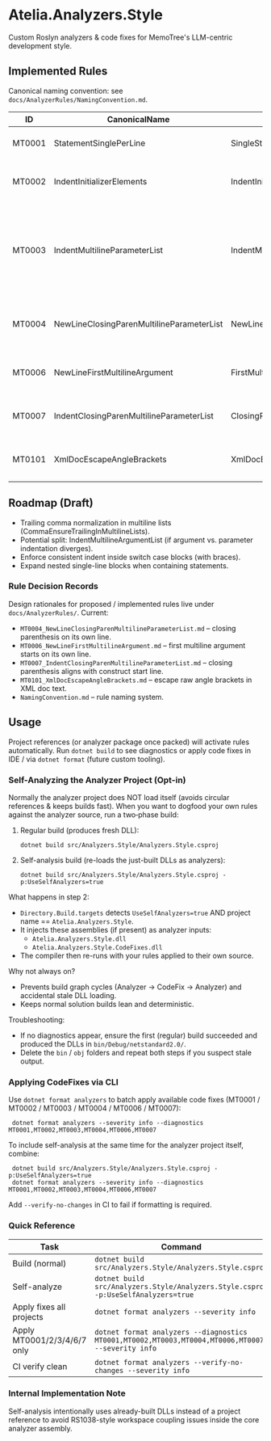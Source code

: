 # Atelia.Analyzers.Style

Custom Roslyn analyzers & code fixes for MemoTree's LLM-centric development style.

## Implemented Rules

Canonical naming convention: see `docs/AnalyzerRules/NamingConvention.md`.

| ID | CanonicalName | Alias | Category | AutoFix | Notes |
|----|---------------|-------|----------|---------|-------|
| MT0001 | StatementSinglePerLine | SingleStatementPerLine | Formatting | Yes | One physical line = max one simple statement. |
| MT0002 | IndentInitializerElements | IndentInitializers | Formatting | Yes | Each initializer element line exactly one indent (+4) from `{` line. |
| MT0003 | IndentMultilineParameterList | IndentMultilineParams | Formatting | Yes | Declaration parameter + invocation argument lists (temporary): each parameter line (excluding '(' line) indented one level; comment-start lines ignored. |
| MT0004 | NewLineClosingParenMultilineParameterList | NewLineClosingParenParams | Formatting | Yes | Closing ')' of a multiline parameter/argument list must be on its own line. |
| MT0006 | NewLineFirstMultilineArgument | FirstMultilineArgNewLine | NewLine | Yes | First multiline argument must start on its own line (anchor rule). |
| MT0007 | IndentClosingParenMultilineParameterList | ClosingParenAlign | Indent | Yes | Closing ')' line indentation aligns with construct start line.
| MT0101 | XmlDocEscapeAngleBrackets | XmlDocEscape | Documentation | Yes | Escape raw '<' or '>' in XML doc text unless part of known doc tags. |

## Roadmap (Draft)
- Trailing comma normalization in multiline lists (CommaEnsureTrailingInMultilineLists).
- Potential split: IndentMultilineArgumentList (if argument vs. parameter indentation diverges).
- Enforce consistent indent inside switch case blocks (with braces).
- Expand nested single-line blocks when containing statements.

### Rule Decision Records
Design rationales for proposed / implemented rules live under `docs/AnalyzerRules/`.
Current:
- `MT0004_NewLineClosingParenMultilineParameterList.md` – closing parenthesis on its own line.
- `MT0006_NewLineFirstMultilineArgument.md` – first multiline argument starts on its own line.
- `MT0007_IndentClosingParenMultilineParameterList.md` – closing parenthesis aligns with construct start line.
- `MT0101_XmlDocEscapeAngleBrackets.md` – escape raw angle brackets in XML doc text.
- `NamingConvention.md` – rule naming system.

## Usage
Project references (or analyzer package once packed) will activate rules automatically. Run `dotnet build` to see diagnostics or apply code fixes in IDE / via `dotnet format` (future custom tooling).

### Self-Analyzing the Analyzer Project (Opt-in)
Normally the analyzer project does NOT load itself (avoids circular references & keeps builds fast). When you want to dogfood your own rules against the analyzer source, run a two‑phase build:

1. Regular build (produces fresh DLL):
	```
	dotnet build src/Analyzers.Style/Analyzers.Style.csproj
	```
2. Self-analysis build (re-loads the just-built DLLs as analyzers):
	```
	dotnet build src/Analyzers.Style/Analyzers.Style.csproj -p:UseSelfAnalyzers=true
	```

What happens in step 2:
* `Directory.Build.targets` detects `UseSelfAnalyzers=true` AND project name == `Atelia.Analyzers.Style`.
* It injects these assemblies (if present) as analyzer inputs:
  - `Atelia.Analyzers.Style.dll`
  - `Atelia.Analyzers.Style.CodeFixes.dll`
* The compiler then re-runs with your rules applied to their own source.

Why not always on?
* Prevents build graph cycles (Analyzer -> CodeFix -> Analyzer) and accidental stale DLL loading.
* Keeps normal solution builds lean and deterministic.

Troubleshooting:
* If no diagnostics appear, ensure the first (regular) build succeeded and produced the DLLs in `bin/Debug/netstandard2.0/`.
* Delete the `bin` / `obj` folders and repeat both steps if you suspect stale output.

### Applying CodeFixes via CLI
Use `dotnet format analyzers` to batch apply available code fixes (MT0001 / MT0002 / MT0003 / MT0004 / MT0006 / MT0007):
```
 dotnet format analyzers --severity info --diagnostics MT0001,MT0002,MT0003,MT0004,MT0006,MT0007
```
To include self-analysis at the same time for the analyzer project itself, combine:
```
 dotnet build src/Analyzers.Style/Analyzers.Style.csproj -p:UseSelfAnalyzers=true
 dotnet format analyzers --severity info --diagnostics MT0001,MT0002,MT0003,MT0004,MT0006,MT0007
```
Add `--verify-no-changes` in CI to fail if formatting is required.

### Quick Reference
| Task | Command |
|------|---------|
| Build (normal) | `dotnet build src/Analyzers.Style/Analyzers.Style.csproj` |
| Self-analyze | `dotnet build src/Analyzers.Style/Analyzers.Style.csproj -p:UseSelfAnalyzers=true` |
| Apply fixes all projects | `dotnet format analyzers --severity info` |
| Apply MT0001/2/3/4/6/7 only | `dotnet format analyzers --diagnostics MT0001,MT0002,MT0003,MT0004,MT0006,MT0007 --severity info` |
| CI verify clean | `dotnet format analyzers --verify-no-changes --severity info` |

### Internal Implementation Note
Self-analysis intentionally uses already-built DLLs instead of a project reference to avoid RS1038-style workspace coupling issues inside the core analyzer assembly.
